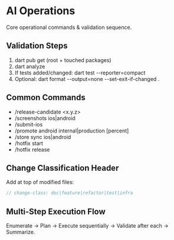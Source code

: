 # AI Operations

Core operational commands & validation sequence.

## Validation Steps

1. dart pub get (root + touched packages)
2. dart analyze
3. If tests added/changed: dart test --reporter=compact
4. Optional: dart format --output=none --set-exit-if-changed .

## Common Commands

-    /release-candidate <x.y.z>
-    /screenshots ios|android
-    /submit-ios
-    /promote android internal|production [percent]
-    /store sync ios|android
-    /hotfix start <ver>
-    /hotfix release <ver>

## Change Classification Header

Add at top of modified files:

```dart
// change-class: doc|feature|refactor|test|infra
```

## Multi-Step Execution Flow

Enumerate → Plan → Execute sequentially → Validate after each → Summarize.
